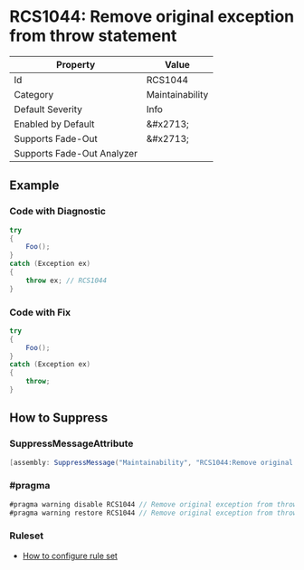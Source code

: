 # RCS1044: Remove original exception from throw statement

| Property | Value |
| -------- | ----- |
| Id | RCS1044 |
| Category | Maintainability |
| Default Severity | Info |
| Enabled by Default | &\#x2713; |
| Supports Fade\-Out | &\#x2713; |
| Supports Fade\-Out Analyzer |  |

## Example

### Code with Diagnostic

```csharp
try
{
    Foo();
}
catch (Exception ex)
{
    throw ex; // RCS1044
}
```

### Code with Fix

```csharp
try
{
    Foo();
}
catch (Exception ex)
{
    throw;
}
```

## How to Suppress

### SuppressMessageAttribute

```csharp
[assembly: SuppressMessage("Maintainability", "RCS1044:Remove original exception from throw statement.", Justification = "<Pending>")]
```

### \#pragma

```csharp
#pragma warning disable RCS1044 // Remove original exception from throw statement.
#pragma warning restore RCS1044 // Remove original exception from throw statement.
```

### Ruleset

* [How to configure rule set](../HowToConfigureAnalyzers.md)
